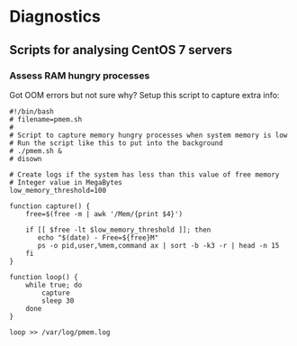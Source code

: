 # Diagnostics

## Scripts for analysing CentOS 7 servers

### Assess RAM hungry processes
Got OOM errors but not sure why? Setup this script to capture extra info:

    #!/bin/bash
    # filename=pmem.sh
    #
    # Script to capture memory hungry processes when system memory is low
    # Run the script like this to put into the background
    # ./pmem.sh &
    # disown

    # Create logs if the system has less than this value of free memory
    # Integer value in MegaBytes
    low_memory_threshold=100

    function capture() {
        free=$(free -m | awk '/Mem/{print $4}')

        if [[ $free -lt $low_memory_threshold ]]; then
           echo "$(date) - Free=${free}M"
           ps -o pid,user,%mem,command ax | sort -b -k3 -r | head -n 15
        fi
    }

    function loop() {
        while true; do
            capture
            sleep 30
        done
    }

    loop >> /var/log/pmem.log
